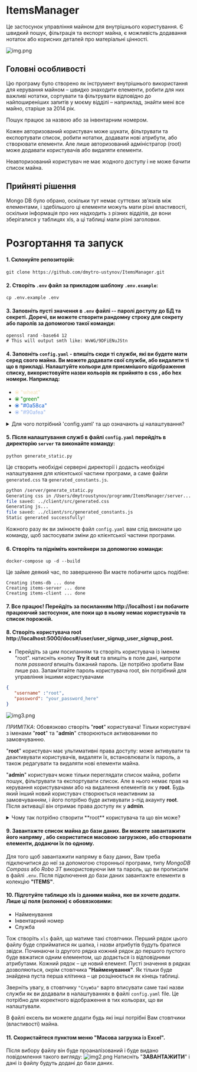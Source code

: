 # ItemsManager

Це застосунок управління майном для внутрішнього користування. Є швидкий пошук, фільтрація та експорт майна, є можливість додавання нотаток або корисних деталей про матеріальні цінності.


![img.png](images/img.png)

## Головні особливості

Цю програму було створено як інструмент внутрішнього використання для керування майном – швидко знаходити елементи, робити для них важливі нотатки, сортувати та фільтрувати відповідно до найпоширеніших запитів у моєму відділі – наприклад, знайти мені все майно, старіше за 2014 рік.

Пошук працює за назвою або за інвентарним номером.

Кожен авторизований користувач може шукати, фільтрувати та експортувати список, робити нотатки, додавати нові атрибути, або створювати елементи. Але лише авторизований адміністратор (root) може додавати користувачів або видаляти елементи.

Неавторизований користувач не має жодного доступу і не може бачити список майна.

## Прийняті рішення

Mongo DB було обрано, оскільки тут немає суттєвих зв’язків між елементами, і здебільшого ці елементи можуть мати різні властивості, оскільки інформація про них надходить з різних відділів, де вони зберігалися у таблицях xls, а ці таблиці мали різні заголовки.

# Розгортання та запуск

#### 1. Склонуйте репозиторій:
   
 ```git clone https://github.com/dmytro-ustynov/ItemsManager.git``` 
 
 
#### 2. Створіть `.env` файл за прикладом шаблону `.env.example`:

 ```cp .env.example .env```
 

#### 3. Заповніть пусті значення в `.env` файлі -- паролі доступу до БД та секреті. Доречі, ви можете створити рандомну строку для секрету або паролів за допомогою такої команди:

```
openssl rand -base64 12 
# This will output smth like: WvWG/9DFiENuJStn 
```

#### 4. Заповніть `config.yaml` - впишіть сюди ті служби, які ви будете мати серед свого майна. Ви можете додавати свої служби, або видалити ті що в прикладі. Налаштуйте кольори для приємнішого відображення списку, використовуйте назви кольорів як прийнято в css , або hex номери. Наприклад:

   * <span style="color:wheat;"> ⦿ "wheat"</span>
   * <span style="color:green;"> ⦿  "green"</span>
   * <span style="color:#0a58ca;"> ⦿ "#0a58ca"</span>
   * <span style="color:#90afea;"> ⦿ "#90afea"</span>
   
   
<details>
  <summary>Для чого потрібний 'config.yaml' та що означають ці налаштування?</summary>
  
#### Секція "services"

Ця секція описує як буде виглядати перелік елементів. Вона визначає служби, які є у Вашій організації. Ви можете додавати нові служби або видаляти (перейменовувати) існуючі в файлі `config.yaml`. Служби використовуються для категоризації елементів у списку. Колір служби використовується для представлення служби у списку. Ви можете використовувати назви кольорів css або шестнадцяткові числа.

![img5.png](images/img5.png)

#### Секція "categories"

Ця секція описує як буде виглядати модальне вікно **Фільтрувати**. Вона визначає категорії, які ви можете використовувати для фільтрації елементів у списку. Ви можете додавати нові категорії або видаляти (перейменовувати) існуючі в файлі `config.yaml`. Якщо ви хочете, щоб фільтри працювали належним чином, елементи в БД повинні мати атрибут 'category'. Значення 'category' повинно бути таким самим, як ключі в розділі 'categories' файлу `config.yaml` (тобто "computers", "projectors" і т.д.). Тоді значення будуть назвами для прапорців (чекбоксів), тобто "Комп'ютери", "Проектори" і т.д. 

![img4.png](images/img4.png)

В базі даних поле category може бути написано через кому, тоді даний елемент буде відображатися в кількох категоріях одночасно.

Приклад:
```json
"category": "СЕДО, computers"
```

Частина фільтрів із радіо-кнопками відображається в модальному вікні фільтрування відповдно до переліку служб, які ви вказали в файлі `config.yaml`. 
</details>
    
#### 5. Після налаштування служб в файлі `config.yaml` перейдіть в директорію  `server` та  виконайте команду:

`python generate_static.py`

Це створить необхідні серверні директорії і додасть необхідні налаштування для клієнтської частини програми, а саме файли  `generated.css` та `generated_constants.js`.

```bash
python /server/generate_static.py 
Generating css in /Users/dmytroustynov/programm/ItemsManager/server...
file saved: ../client/src/generated.css
Generating js... 
file saved: ../client/src/generated_constants.js
Static generated successfully!  
```

Кожного разу як ви змінюєте файл `config.yaml` вам слід виконати цю команду, щоб застосувати зміни до клієнтської частини програми.

#### 6. Створіть та підніміть контейнери за допомогою команди:

`docker-compose up -d --build`

Це займе деякий час, по завершенню Ви маєте побачити щось подібне:
```
Creating items-db ... done
Creating items-server ... done
Creating items-client ... done
```

#### 7. Все працює! Перейдіть за посиланням http://localhost і ви побачите працюючий застосунок, але поки що в ньому немає користувачів та список порожній.


#### 8. Створіть користувача root http://localhost:5000/docs#/user/user_signup_user_signup_post. 
 - Перейдіть за цим посиланням та створіть користувача із іменем "root". натисніть кнопку **Try it out** та впишіть в поле дані, напроти поля _password_ впишіть бажаний пароль.
Це потрібно зробити Вам лише раз. Запамʼятайте пароль користувача root, він потрібний для управління іншими користувачами
```json
{
   "username" :"root", 
   "password": "your_password_here"
}
 ``` 

   ![img3.png](images/img3.png)

_ПРИМІТКА_: Обовязково створіть "**root**" користувача! Тільки користувачі з іменами "**root**" та "**admin**"  створюються активованими по замовчуванню. 

"**root**" користувач має ультимативні права доступу: може активувати та деактивувати користувачів, видаляти їх, встановлювати їх пароль, а також редагувати та видаляти нові елементи майна.

"**admin**" користувач може тільки переглядати список майна, робити пошук, фільтрувати та експортувати список. Але в нього немає прав на керування користувачами або на видалення елементів як у **root**. Будь який інший новий користувач створюється неактивним за замовчуванням, і його потрібно буде активувати з-під акаунту **root**. Після активації він отримає права доступу як у **admin**.

<details>
  <summary>Чому так потрібно створити **root** користувача та що він може?</summary>

#### Можливості користувача **root** 

Тільки користувач **root** може виконвати такі дії, що недоступні іншим користувачам:

- активувати та деактивувати інших користувачів
- видаляти користувачів
- встановлювати новий пароль для користувача
- видаляти елементи
- розширене редагування елементів, включно із редагування назви, служби, додавання бідь яких полів та редагування існуючих атрибутів
- робити очистку серверної папки /data, де зберігаються тимчасові файли, що завантажають та вивантажують користувачі - файли експорту та загрузки

#### Як зайти на сторінку **root** користувача

Коли ви зайшли в систему як **root** користува, нажміть на імʼя "root" меню акаунта:
![img6.png](images/img6.png)

І ви потрапите на службову сторінку налаштувань.

Також, коли ви увійшли в систему під акаунтом **root**, Вам доступні додаткові кнопки для видалення та розширеного редагування елементів.

</details>

#### 9. Завантажте список майна до бази даних. Ви можете завантажити його напряму , або скористатися масовою загрузкою, або створювати елементи, додаючи їх по одному.


Для того щоб завантажити напряму в базу даних, Вам треба підключитися до неї за допомогою сторонньої програми, типу _MongoDB Compass_ або  _Robo 3T_ використовуючи імя та пароль, що ви прописали в файлі `.env`. Після підключення до бази даних завантажте елементи в колекцію **"ITEMS"**.


#### 10. Підготуйте таблицю xls  із даними майна, яке ви хочете додати. Лише ці поля (колонки) є обовязковими:
- Найменування
- Інвентарний номер
- Служба

Тож створіть  `xls` файл, що матиме такі стовпчики. Перший рядок цього файлу буде сприйматися як шапка, і назви атрибутів будуть братися звідси.  Починаючи із другого рядка кожний рядок до першого пустого буде ввжатися одним елементом, що додається із відповідними атрибутами. Кожний рядок – це новий елемент. Пусті значення в рядках дозволяються, окрім стовпчика **"Найменування"**. Як тільки буде знайдена пуста перша клітинка – це розцінюється як кінець таблиці.

Зверніть увагу, в стовпчику `"Служба"` варто вписувати саме такі назви служби як ви додавали в налаштуваннях в файлі `config.yaml` file. Це потрібно для коректного відображення в тих кольорах, що ви налаштували.

В файлі ексель ви можете додати будь які інші потрібні Вам стовпчики (властивості) майна.

#### 11. Скористайтеся пунктом меню "Масова загрузка із Excel".

   Після вибору файлу він буде проаналізований і буде видано повідомлення такого вигляду:
   ![img2.png](images/img2.png)
  Натисніть "**ЗАВАНТАЖИТИ**" і дані із файлу будуть додані до бази даних. 

